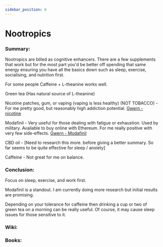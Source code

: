 ```yaml
---
sidebar_position: 6
---
```


# Nootropics

### Summary: 

Nootropics are billed as cognitive enhancers. There are a few supplements that work
but for the most part you'd be better off spending that same energy ensuring you have all the basics down such as 
sleep, exercise, socialising, and nutrition first.



For some people Caffeine + L-theanine works well.

Green tea (Has natural source of L-theanine)

Nicotine patches, gum, or vaping (vaping is less healthy) 
(NOT TOBACCO) - For me pretty good, but reasonably high addiction potential. [Gwern - nicotine](https://www.gwern.net/Nicotine)

Modafinil - Very useful for those dealing with fatigue or exhaustion.
Used by military. Available to buy online with Ethereum. For me really positive with very few side-effects. [Gwern - Modafinil](https://www.gwern.net/Modafinil) 

CBD oil - [Need to research this more. before giving a better summary. So far seems to be quite effective for sleep / anxiety] 

Caffeine - Not great for me on balance. 

### Conclusion:

Focus on sleep, exercise, and work first.

Modafinil is a standout. I am currently doing more research but initial results are promising.

Depending on your tolerance for caffeine then drinking a cup or two of green tea on a morning can be 
really useful. Of course, it may cause sleep issues for those sensitive to it.


### Wiki:



### Books:



